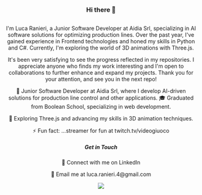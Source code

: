 <h3 align="center">Hi there 👋</h3>

<p align="center">
    <img src="https://user-images.githubusercontent.com/119805748/236950849-9b25dce0-0b6c-4d82-8467-5c70de04283d.gif" alt="">
</p>

<p align="center">I'm Luca Ranieri, a Junior Software Developer at Aidia Srl, specializing in AI software solutions for optimizing production lines. Over the past year, I've gained experience in Frontend technologies and honed my skills in Python and C#. Currently, I'm exploring the world of 3D animations with Three.js.</p>

<p align="center">It's been very satisfying to see the progress reflected in my repositories. I appreciate anyone who finds my work interesting and I'm open to collaborations to further enhance and expand my projects. Thank you for your attention, and see you in the next repo!</p>

<p align="center">🌟 Junior Software Developer at Aidia Srl, where I develop AI-driven solutions for production line control and other applications.
🎓 Graduated from Boolean School, specializing in web development.</p>
<p align="center">🌱 Exploring Three.js and advancing my skills in 3D animation techniques.</p>
<p align="center">⚡ Fun fact: ...streamer for fun at twitch.tv/videogiuoco</p>

<h5 align="center">Get in Touch</h5>
<p align="center">🔗 Connect with me on LinkedIn</p>
<p align="center">📧 Email me at luca.ranieri.4@gmail.com</p>


<p align="center">
    <a href="https://github.com/anuraghazra/github-readme-stats">
        <img src="https://github-readme-stats.vercel.app/api?username=LucaRanieri96&show_icons=true&theme=radical">
    </a>
</p>
